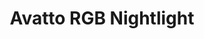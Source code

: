 ---
date_added: 2020-06-21
title: Avatto RGB Nightlight 
model: K109
image: /assets/images/avatto_K109.jpg
link: https://www.aliexpress.com/item/1005001399289133.html
mlink: 
flash: WR3E
category: cover
type: Switch
standard: unsupported
---
